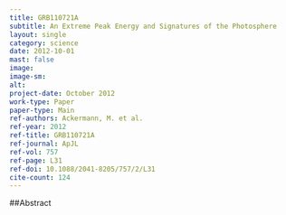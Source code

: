 ```yaml
---
title: GRB110721A
subtitle: An Extreme Peak Energy and Signatures of the Photosphere
layout: single
category: science
date: 2012-10-01
mast: false
image: 
image-sm: 
alt: 
project-date: October 2012
work-type: Paper
paper-type: Main
ref-authors: Ackermann, M. et al.
ref-year: 2012
ref-title: GRB110721A
ref-journal: ApJL
ref-vol: 757
ref-page: L31
ref-doi: 10.1088/2041-8205/757/2/L31
cite-count: 124
---
```



##Abstract
